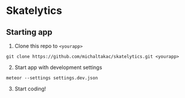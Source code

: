 # Skatelytics

## Starting app

1. Clone this repo to `<yourapp>`

  `git clone https://github.com/michaltakac/skatelytics.git <yourapp>`

2. Start app with development settings

  `meteor --settings settings.dev.json`

3. Start coding!


